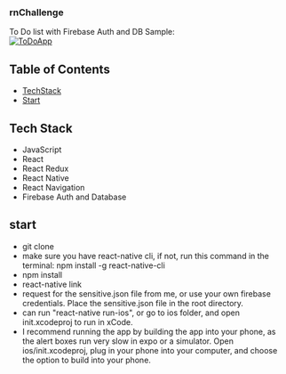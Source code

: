 ### rnChallenge
To Do list with Firebase Auth and DB
Sample: 
<br/>
[![ToDoApp](https://img.youtube.com/vi/BImUVuqNz_Y/0.jpg)](https://www.youtube.com/watch?v=BImUVuqNz_Y "ToDoApp")

## Table of Contents
- [TechStack](#tech-stack)
- [Start](#start)

## Tech Stack
- JavaScript
- React
- React Redux
- React Native 
- React Navigation
- Firebase Auth and Database

## start 
- git clone 
- make sure you have react-native cli, if not, run this command in the terminal: npm install -g react-native-cli
- npm install
- react-native link
- request for the sensitive.json file from me, or use your own firebase credentials. Place the sensitive.json file in the root directory.
- can run "react-native run-ios", or go to ios folder, and open init.xcodeproj to run in xCode. 
- I recommend running the app by building the app into your phone, as the alert boxes run very slow in expo or a simulator. Open ios/init.xcodeproj, plug in your phone into your computer, and choose the option to build into your phone.
